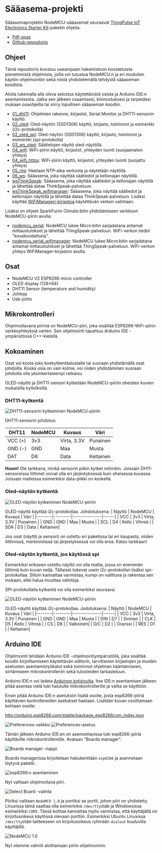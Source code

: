 # Sääasema-projekti

Sääasemaprojektin NodeMCU-sääasemat seuraavat
[ThingPulse IoT Electronics Starter Kit](https://thingpulse.com/product/esp8266-iot-electronics-starter-kit-weatherstation-planespotter-worldclock/)-paketin
ohjeita.

- [Pdf-opas](https://blog.squix.org/weatherstation-guide)
- [Github repositorio](https://github.com/ThingPulse/esp8266-weather-station)

## Ohjeet

Tämä repositorio koostuu useampaan hakemistoon koostetuista pienemmistä ohjelmista,
joilla voi tutustua NodeMCU:n ja eri modulien käytön ohjelmointiin sekä
niistä yhdistelemällä tehdystä sääaseman koodista.

Aloita lukemalla alla oleva selostus käytettävistä osista ja Arduino IDE:n asentamisesta.
Jatka sen jälkeen osaamisesi, kiinnostuksesi ja tarpeidesi mukaan osaohjeilla tai siirry
lopullisen sääaseman koodiin.

- [01_dht11](01_dht11): Ohjelmien rakenne, kirjastot, Serial Monitor ja DHT11-sensorin käyttö.
- [02_oled](02_oled): Oled-näytön (SSD1306) käyttö, kirjasto, toiminnot ja esimerkki (i2c-protokolla)
- [02_oled_spi](02_oled_spi): Oled-näytön (SSD1306) käyttö, kirjasto, toiminnot ja esimerkki (spi-protokolla)
- [03_ws_oled](03_ws_oled): Säätietojen näyttö oled-näytöllä.
- [04_wifi](04_wifi): WiFi-piirin käyttö, kirjastot, yhteyden luonti (suojaamaton yhteys)
- [04_wifi_https](04_wifi_https): WiFi-piirin käyttö, kirjastot, yhteyden luonti (suojattu yhteys)
- [05_ntp](05_ntp): Haetaan NTP-aika verkosta ja näytetään näytöllä.
- [06_ws](06_ws): Sääasema, joka näyttää säätiedot ja kellonajan näytöllä.
- [wsThinkSpeak](wsThinkSpeak): Sääasema, joka näyttää säätiedot ja kellonajan näytöllä ja lähettää dataa ThinkSpeak-palveluun.
- [wsThinkSpeak_wifimanager](wsThinkSpeak_wifimanager): Sääasema, joka näyttää säätiedot ja kellonajan näytöllä ja lähettää dataa ThinkSpeak-palveluun. Lisäksi käyttää [WiFiManageri-kirjastoa](https://github.com/tzapu/WiFiManager) käytettävän verkon valintaan.

Lisäksi on ohjeet SparkFunin Climate:bitin yhdistämiseen verkkoon NodeMCU-piirin avulla:
- [nodemcu_serial](nodemcu_serial): NodeMCU lukee Micro:bitin sarjadatana antamat mittaustulokset ja lähettää
   ThingSpeak-palveluun. WiFi-verkon tiedot "kovakoodattuna".
- [nodemcu_serial_wifimanager](nodemcu_serial_wifimanager): NodeMCU lukee Micro:bitin sarjadatana antamat mittaustulokset ja lähettää
   ThingSpeak-palveluun. WiFi-verkon yhteys WiFiManager-kirjaston avulla.

## Osat

- NodeMCU V2 ESP8266 micro controller
- OLED display (128×64)
- DHT11 Sensor (temperature and humidity)
- Johtoja
- Usb-johto

## Mikrokontrolleri

Ohjelmoitavana piirinä on NodeMCU-piiri, joka sisältää ESP8266-WiFi-piirin
verkkoyhteyksiä varten. Sen ohjelmointi tapahtuu Arduino IDE -ympäristössä C++-kielellä.

## Kokoaminen

Osat voi koota joko koekytkentäalustalle tai suoraan yhdistämällä osat johdoilla.
Koska osia on vain kolme, voi niiden yhdistäminen suoraan johdoilla olla
yksinkertaisempi ratkaisu.

OLED-näyttö ja DHT11-sensori kytketään NodeMCU-piiriin oheisten kuvien mukaisilla
kytköksillä.

### DHT11-kytkentä

![DHT11-sensorin kytkeminen NodeMCU-piiriin](images/nodemcu_dht11.png)

DHT11-sensorin johdotus:

| DHT11  | NodeMCU | Kuvaus        | Väri |
|--------|---------|---------------|------|
| VCC (+)| 3v3     | Virta, 3.3V   | Punainen |
| GND (-)| GND     | Maa           | Musta    |
| DAT    | D6      | Data          | Keltainen|

**Huom!** Ole tarkkana, minkä sensorin piikin kytket mihinkin. Joissain
DH11-sensoreissa liittimet voivat olla eri järjestyksessä kuin 
oheisessa kuvassa. Joissain malleissa esimerkiksi data-piikki on keskellä.

### Oled-näytön kytkentä

![OLED-näytön kytkeminen NodeMCU-piiriin](images/nodemcu_oled.png)

OLED-näyttö käyttää i2c-protokollaa. Johdotuksena:
| Näyttö | NodeMCU | Kuvaus        | Väri |
|--------|---------|---------------|------|
| VCC    | 3v3     | Virta, 3.3V   | Punainen |
| GND    | GND     | Maa           | Musta    |
| SCL    | D4      | Kello         | Vihreä   |
| SDA    | D3      | Data          | Keltainen|


Jos osat (näyttö ja sensori) on ostettu eri paketissa tai eri kaupasta, niiden
liittimissä, merkinnöissä tai järjestyksessä voi olla eroa. Katso tarkkaan!

### Oled-näytön kytkentä, jos käytössä spi

Esimerkiksi erikseen ostettu näyttö voi olla mallia, jossa on enemmän
liittimiä kuin kuvan neljä. Tällaiset tukevat usein i2c-protokollan lisäksi
spi-protokollaa. Silloin kannattaa varmistaa, kumpi on valittuna ja rakentaa
sen mukaan, ellei halua muuttaa valintoja.

SPI-protokollalla kytkentä voi olla esimerkiksi seuraava:

![OLED-näytön kytkeminen NodeMCU-piiriin](images/nodemcu_oled_8pin.png)

OLED-näyttö käyttää i2c-protokollaa. Jodotuksena:
| Näyttö | NodeMCU | Kuvaus        | Väri |
|--------|---------|---------------|------|
| VCC    | 3v3     | Virta, 3.3V   | Punainen |
| GND    | GND     | Maa           | Musta    |
| DIN    | D7      |               | Sininen  |
| CLK    | D5      | Kello         | Vihreä   |
| CS     | D8      |               | Valkoinen|
| D/C    | D2      |               | Oranssi  |
| RES    | D1      |               | Keltainen|


## Arduino IDE

Ohjelmointi tehdään Arduino IDE -ohjelmointiympäristöllä, joka sisältää koodin kirjoittamiseen käytettävän editorin, tarvittavien kirjastojen ja muiden asetusten asentamistyökalut sekä toiminnot ohjelman kääntämiseen, siirtämiseen mikrokontrolleriin sekä tulosteiden tarkasteluun.

Arduino IDE:n voi ladata [Arduinon kotisivulta](https://www.arduino.cc/en/software).
Itse IDE:n asentamisen jälkeen pitää asentaa vielä tuki halutulle mikrokontrollerille
ja valita se käyttöön.

Ensin pitää Arduino IDE:n asetuksiin lisätä osoite, josta esp8266-piiriä käyttävien
kontrollereiden asetukset haetaan. Lisätään kuvan osoittamaan kohtaan osoite:

http://arduino.esp8266.com/stable/package_esp8266com_index.json

![Preferences-valikko](images/preferences_menu.png)
![Preferences-asetus](images/preferences_url.png)

Tämän jälkeen Arduino IDE:en on asennettavissa tuki esp8266-piiriä käyttäville
mikrokontrollereille. Avataan "Boards manager".

![Boards manager -nappi](images/boards_manager_button.png)

Boards managerissa kirjoitetaan hakukenttään `esp8266` ja asennetaan löytyvä paketti.

![esp8266:n asentaminen](images/boards_manager_esp8266.png)

Nyt valitaan ohjelmoitava piiri.

![Select Board -valinta](images/select_board.png)

Piiriksi valitaan `NodeMCU 1.0` ja portiksi se portti, johon piiri on yhdistetty.
Linuxissa tämä saattaa olla esimerkiksi `/dev/ttyUSB0` ja Windowsissa esimerkiksi `COM3`.
Tässä kohtaa kannattaa myös varmistaa, että käyttäjällä on kirjoitusoikeus käytössä
olevaan porttiin. Esimerkiksi Ubuntu Linuxissa `/dev/ttyUSB0`-laitteeseen on kirjoitusoikeus
ryhmään `dialout` kuuluvilla käyttäjillä. 

![NodeMCU 1.0](images/select_board_nodemcu10.png)

Nyt olemme valmiit aloittamaan piirin ohjelmoinnin.